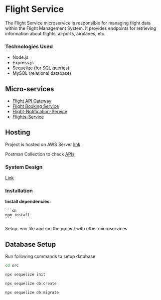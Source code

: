 # Flight Service

The Flight Service microservice is responsible for managing flight data within the Flight Management System. It provides endpoints for retrieving information about flights, airports, airplanes, etc.

### Technologies Used
- Node.js
- Express.js
- Sequelize (for SQL queries)
- MySQL (relational database)

## Micro-services
- [Flight API Gateway](https://github.com/ubednama/Flight-API-Gateway)
- [Flight Booking Service](https://github.com/ubednama/Flight-Booking-Service)
- [Flight-Notification-Service](https://github.com/ubednama/Flight-Notification-Service)
- [Flights-Service](https://github.com/ubednama/Flights-Service)

## Hosting
Project is hosted on AWS
Server [link](http://auto-scale-flight-api-gateway-1-77417621.us-east-1.elb.amazonaws.com/)

Postman Collection to check [APIs](https://www.postman.com/dark-eclipse-727260/workspace/flights-apis)
### System Design
[Link](https://lucid.app/lucidchart/a0ba6385-5ce1-4b63-8103-f3a4bc5d7b41/edit?viewport_loc=-470%2C-33%2C2681%2C1486%2C0_0&invitationId=inv_df908cd0-6537-438a-b54b-e9b1a9842b05)

### Installation

**Install dependencies:**

    ```sh
    npm install
    ```

Setup .env file and run the project with other microservices

## Database Setup
Run following commands to setup database

```sh
cd src
```
```sh
npx sequelize init
```
```sh
npx sequelize db:create
```
```sh
npx sequelize db:migrate
```
